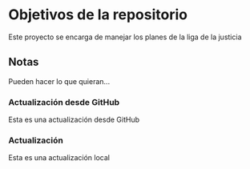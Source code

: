 # Objetivos de la repositorio

Este proyecto se encarga de manejar los planes de la liga de la justicia


## Notas
Pueden hacer lo que quieran...

### Actualización desde GitHub
Esta es una actualización desde GitHub

### Actualización
Esta es una actualización local
